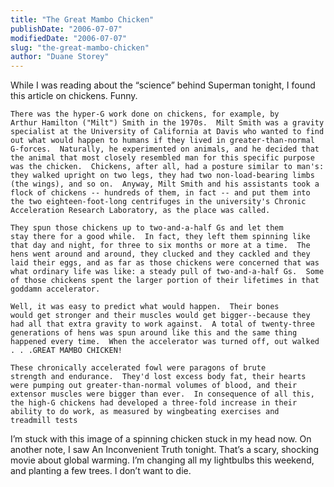 ```yaml
---
title: "The Great Mambo Chicken"
publishDate: "2006-07-07"
modifiedDate: "2006-07-07"
slug: "the-great-mambo-chicken"
author: "Duane Storey"
---
```


While I was reading about the “science” behind Superman tonight, I found this article on chickens. Funny.

```
There was the hyper-G work done on chickens, for example, by
Arthur Hamilton ("Milt") Smith in the 1970s.  Milt Smith was a gravity
specialist at the University of California at Davis who wanted to find
out what would happen to humans if they lived in greater-than-normal
G-forces.  Naturally, he experimented on animals, and he decided that
the animal that most closely resembled man for this specific purpose
was the chicken.  Chickens, after all, had a posture similar to man's:
they walked upright on two legs, they had two non-load-bearing limbs
(the wings), and so on.  Anyway, Milt Smith and his assistants took a
flock of chickens -- hundreds of them, in fact -- and put them into
the two eighteen-foot-long centrifuges in the university's Chronic
Acceleration Research Laboratory, as the place was called.

They spun those chickens up to two-and-a-half Gs and let them
stay there for a good while.  In fact, they left them spinning like
that day and night, for three to six months or more at a time.  The
hens went around and around, they clucked and they cackled and they
laid their eggs, and as far as those chickens were concerned that was
what ordinary life was like: a steady pull of two-and-a-half Gs.  Some
of those chickens spent the larger portion of their lifetimes in that
goddamn accelerator.

Well, it was easy to predict what would happen.  Their bones
would get stronger and their muscles would get bigger--because they
had all that extra gravity to work against.  A total of twenty-three
generations of hens was spun around like this and the same thing
happened every time.  When the accelerator was turned off, out walked
. . .GREAT MAMBO CHICKEN!

These chronically accelerated fowl were paragons of brute
strength and endurance.  They'd lost excess body fat, their hearts
were pumping out greater-than-normal volumes of blood, and their
extensor muscles were bigger than ever.  In consequence of all this,
the high-G chickens had developed a three-fold increase in their
ability to do work, as measured by wingbeating exercises and
treadmill tests
```

I’m stuck with this image of a spinning chicken stuck in my head now. On another note, I saw An Inconvenient Truth tonight. That’s a scary, shocking movie about global warming. I’m changing all my lightbulbs this weekend, and planting a few trees. I don’t want to die.